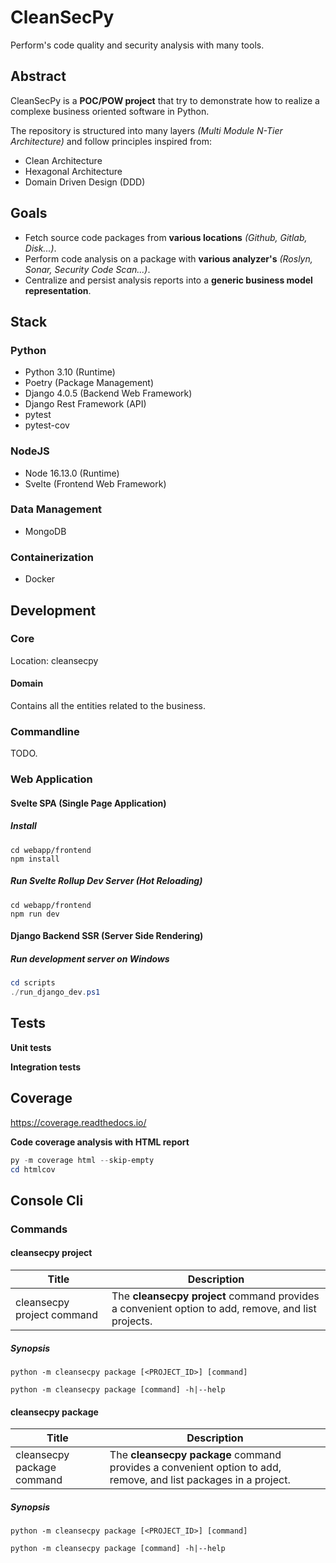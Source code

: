 # CleanSecPy

Perform's code quality and security analysis with many tools.

## Abstract

CleanSecPy is a **POC/POW project** that try to demonstrate how to realize a complexe business oriented software in Python.

The repository is structured into many layers *(Multi Module N-Tier Architecture)* and follow principles inspired from:
- Clean Architecture
- Hexagonal Architecture
- Domain Driven Design (DDD)

## Goals

- Fetch source code packages from **various locations** *(Github, Gitlab, Disk...)*.
- Perform code analysis on a package with **various analyzer's** *(Roslyn, Sonar, Security Code Scan...)*.
- Centralize and persist analysis reports into a **generic business model representation**.

## Stack

### Python

- Python 3.10 (Runtime)
- Poetry (Package Management)
- Django 4.0.5 (Backend Web Framework)
- Django Rest Framework (API)
- pytest
- pytest-cov

### NodeJS

- Node 16.13.0 (Runtime)
- Svelte (Frontend Web Framework)

### Data Management

- MongoDB

### Containerization

- Docker

## Development

### Core

Location: cleansecpy

#### Domain

Contains all the entities related to the business.

### Commandline

TODO.

### Web Application

#### Svelte SPA (Single Page Application)

##### Install

```
cd webapp/frontend
npm install
```

##### Run Svelte Rollup Dev Server (Hot Reloading)

```
cd webapp/frontend
npm run dev
```

#### Django Backend SSR (Server Side Rendering)

##### Run development server on Windows

```powershell
cd scripts
./run_django_dev.ps1
```

## Tests

**Unit tests**

**Integration tests**

## Coverage
https://coverage.readthedocs.io/

**Code coverage analysis with HTML report**

```powershell
py -m coverage html --skip-empty
cd htmlcov
```

## Console Cli

### Commands

#### **cleansecpy project**

| Title                      | Description                                                                                                     |
| -------------------------- | --------------------------------------------------------------------------------------------------------------- |
| cleansecpy project command | The **cleansecpy project** command provides a convenient option to add, remove, and list projects.|

##### Synopsis

```shell
python -m cleansecpy package [<PROJECT_ID>] [command]

python -m cleansecpy package [command] -h|--help
```

#### **cleansecpy package**

| Title                      | Description                                                                                                     |
| -------------------------- | --------------------------------------------------------------------------------------------------------------- |
| cleansecpy package command | The **cleansecpy package** command provides a convenient option to add, remove, and list packages in a project. |

##### Synopsis

```shell
python -m cleansecpy package [<PROJECT_ID>] [command]

python -m cleansecpy package [command] -h|--help
```
